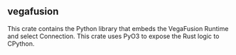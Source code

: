 ## vegafusion
This crate contains the Python library that embeds the VegaFusion Runtime and select Connection. This crate uses PyO3 to expose the Rust logic to CPython. 
